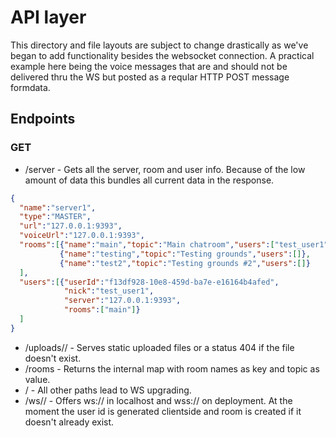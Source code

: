 # API layer

This directory and file layouts are subject to change drastically as we've began to add functionality besides the websocket connection.
A practical example here being the voice messages that are and should not be delivered thru the WS but posted as a reqular HTTP POST message formdata.

## Endpoints

### GET
- /server - Gets all the server, room and user info. Because of the low amount of data this bundles all current data in the response.
```json
{
  "name":"server1",
  "type":"MASTER",
  "url":"127.0.0.1:9393",
  "voiceUrl":"127.0.0.1:9393",
  "rooms":[{"name":"main","topic":"Main chatroom","users":["test_user1"]},
           {"name":"testing","topic":"Testing grounds","users":[]},
           {"name":"test2","topic":"Testing grounds #2","users":[]}
  ],
  "users":[{"userId":"f13df928-10e8-459d-ba7e-e16164b4afed",
            "nick":"test_user1",
            "server":"127.0.0.1:9393",
            "rooms":["main"]}
  ]
}
```
- /uploads/<room name>/<filename> - Serves static uploaded files or a status 404 if the file doesn't exist.
- /rooms - Returns the internal map with room names as key and topic as value.
- / - All other paths lead to WS upgrading.
- /ws/<user id>/<room> - Offers ws:// in localhost and wss:// on deployment. At the moment the user id is generated clientside and room is created if it doesn't already exist.

